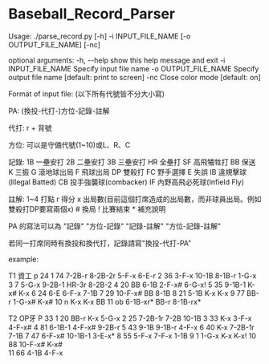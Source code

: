 Baseball_Record_Parser
======================
Usage: ./parse_record.py [-h] -i INPUT_FILE_NAME [-o OUTPUT_FILE_NAME] [-nc]

optional arguments:
  -h, --help           show this help message and exit
  -i INPUT_FILE_NAME   Specify input file name
  -o OUTPUT_FILE_NAME  Specify output file name [default: print to screen]
  -nc                  Close color mode [default: on]


Format of input file: (以下所有代號皆不分大小寫)

PA: (換投-代打-)方位-記錄-註解
  
  代打: r + 背號
  
  方位: 可以是守備代號(1~10)或L、R、C
  
  記錄: 1B  一壘安打
        2B  二壘安打
        3B  三壘安打
        HR  全壘打
        SF  高飛犧牲打
        BB  保送
        K   三振
        G   滾地球出局
        F   飛球出局
        DP  雙殺打
        FC  野手選擇
        E   失誤
        IB  違規擊球(Illegal Batted)
        CB  投手強襲球(combacker)
        IF  內野高飛必死球(Infield Fly)
        
  註解: 1~4 打點
        r   得分
        x   出局數(目前這個打席造成的出局數，而非球員出局。例如雙殺打DP要寫兩個x)
        #   換局
        !   比賽結束
        *   補充說明
        
PA 的寫法可以為 "記錄"
                "方位-記錄"
                "記錄-註解"
                "方位-記錄-註解"

若同一打席同時有換投和換代打，記錄請寫"換投-代打-PA"


example:

T1  資工
p   24
1   74  7-2B-r      8-2B-2r     5-F-x       6-E-r
2   36  3-F-x       10-1B       8-1B-r      1-G-x
3   7   5-G-x       9-2B-1      HR-3r       8-2B-2
4   20  BB          6-1B        2-F-x#      6-G-x!
5   35  9-1B-1      K-x#        K-x
6   24  6-E         6-F-x       7-1B
7   29  10-F-x#     BB          8-1B
8   21  5-1B        K-x         K-x
9   77  BB-r        1-G-x#      K-x#
10  n   K-x         K-x         BB
11  ob  6-1B-xr*    BB-r        8-1B-rx*

T2 OP牙
P   33
1   20  BB-r    K-x     5-G-x
2   25  7-2B-1r 7-2B    10-1B
3   33  K-x     3-F-x   4-F-x#
4   81  6-1B-1  4-F-x#  9-2B-r
5   43  9-1B    9-1B-r  4-F-x
6   40  K-x     7-2B-1r 7-1B
7   47  6-F-x#  10-1B-1 3-E-x*
8   55  5-F-x   7-F-x   1-1B
9   1   1-G-x   K-x     K-x!
10  88  10-F-x# K-x#    
11  66  4-1B    4-F-x

